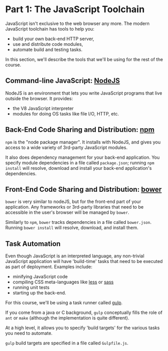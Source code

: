 # Part 1: The JavaScript Toolchain

JavaScript isn't exclusive to the web browser any more.  The modern JavaScript
toolchain has tools to help you:

* build your own back-end HTTP server,
* use and distribute code modules,
* automate build and testing tasks.

In this section, we'll describe the tools that we'll be using for the
rest of the course.

## Command-line JavaScript: [NodeJS](http://nodejs.org)

NodeJS is an environment that lets you write JavaScript programs that live
outside the browser.  It provides:

* the V8 JavaScript interpreter
* modules for doing OS tasks like file I/O, HTTP, etc.

## Back-End Code Sharing and Distribution: [npm](https://www.npmjs.com/)

`npm` is the "node package manager".  It installs with NodeJS, and gives you
access to a wide variety of 3rd-party JavaScript modules.

It also does dependency management for your back-end application.  You specify
module dependencies in a file called `package.json`; running `npm install`
will resolve, download and install your back-end application's dependencies.

## Front-End Code Sharing and Distribution: [bower](https://bower.io)

`bower` is very similar to nodeJS, but for the front-end part of your application.
Any frameworks or 3rd-party libraries that need to be accessible in the user's
browser will be managed by `bower`.

Similarly to `npm`, `bower` tracks dependencies in a file called `bower.json`.
Running `bower install` will resolve, download, and install them.

## Task Automation

Even though JavaScript is an interpreted language, any non-trivial JavaScript
application will have 'build-time' tasks that need to be executed as part of
deployment.  Examples include:

* minifying JavaScript code
* compiling CSS meta-languages like [less](http://lesscss.org) or [sass](http://sass-lang.com)
* running unit tests
* starting up the back-end.

For this course, we'll be using a task runner called [gulp](http://gulpjs.com/).

If you come from a java or C background, `gulp` conceptually fills the role of
`ant` or `make` (although the implementation is quite different).

At a high level, it allows you to specify 'build targets' for the various tasks
you need to automate.

`gulp` build targets are specified in a file called `Gulpfile.js`.
